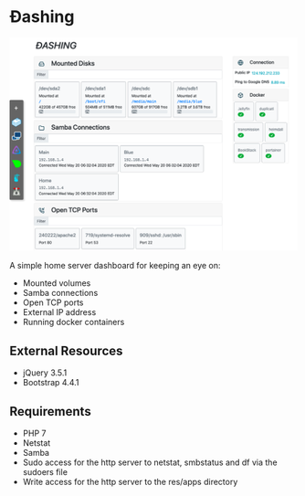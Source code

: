 # Đashing
![Screenshot](https://github.com/HippyScript/dashing/blob/master/dashing.png)

A simple home server dashboard for keeping an eye on:
- Mounted volumes
- Samba connections
- Open TCP ports
- External IP address
- Running docker containers

## External Resources
- jQuery 3.5.1
- Bootstrap 4.4.1

## Requirements
- PHP 7
- Netstat
- Samba
- Sudo access for the http server to netstat, smbstatus and df via the sudoers file
- Write access for the http server to the res/apps directory

